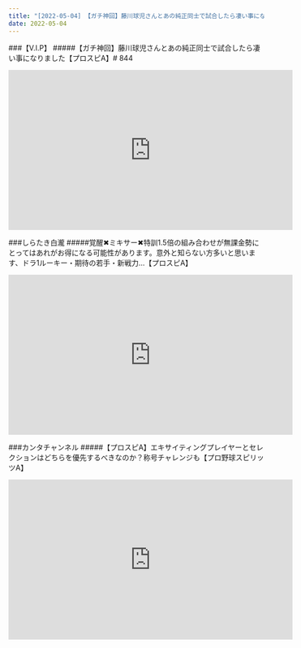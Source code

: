 ```yaml
---
title: "[2022-05-04] 【ガチ神回】藤川球児さんとあの純正同士で試合したら凄い事になりました【プロスピA】# 844 他"
date: 2022-05-04
---
```

###【V.I.P】
#####【ガチ神回】藤川球児さんとあの純正同士で試合したら凄い事になりました【プロスピA】# 844
<iframe width="560" height="315" src="https://www.youtube.com/embed/XBTYr_NLfh8" frameborder="0" allow="accelerometer; autoplay; clipboard-write; encrypted-media; gyroscope; picture-in-picture" allowfullscreen></iframe>

###しらたき白瀧
#####覚醒✖ミキサー✖特訓1.5倍の組み合わせが無課金勢にとってはあれがお得になる可能性があります。意外と知らない方多いと思います、ドラ1ルーキー・期待の若手・新戦力…【プロスピA】
<iframe width="560" height="315" src="https://www.youtube.com/embed/fDGXI7rMBFo" frameborder="0" allow="accelerometer; autoplay; clipboard-write; encrypted-media; gyroscope; picture-in-picture" allowfullscreen></iframe>

###カンタチャンネル
#####【プロスピA】エキサイティングプレイヤーとセレクションはどちらを優先するべきなのか？称号チャレンジも【プロ野球スピリッツA】
<iframe width="560" height="315" src="https://www.youtube.com/embed/5lOcrLuSAeI" frameborder="0" allow="accelerometer; autoplay; clipboard-write; encrypted-media; gyroscope; picture-in-picture" allowfullscreen></iframe>

